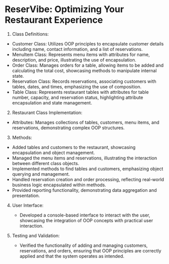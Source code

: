 # ReserVibe: Optimizing Your Restaurant Experience

1. Class Definitions:
  - Customer Class: Utilizes OOP principles to encapsulate customer details including name,         contact information, and a list of reservations.
  - MenuItem Class: Represents menu items with attributes for name, description, and price,         illustrating the use of encapsulation.
  - Order Class: Manages orders for a table, allowing items to be added and calculating the         total cost, showcasing methods to manipulate internal state.
  - Reservation Class: Records reservations, associating customers with tables, dates, and           times, emphasizing the use of composition.
  - Table Class: Represents restaurant tables with attributes for table number, capacity, and       reservation status, highlighting attribute encapsulation and state management.

2. Restaurant Class Implementation:
  - Attributes: Manages collections of tables, customers, menu items, and reservations,             demonstrating complex OOP structures.
3. Methods:
  - Added tables and customers to the restaurant, showcasing encapsulation and object               management.
  - Managed the menu items and reservations, illustrating the interaction between different         class objects.
  - Implemented methods to find tables and customers, emphasizing object querying and               management.
  - Handled reservation creation and order processing, reflecting real-world business logic         encapsulated within methods.
  - Provided reporting functionality, demonstrating data aggregation and presentation.

4. User Interface:
   - Developed a console-based interface to interact with the user, showcasing the integration       of OOP concepts with practical user interaction.

5. Testing and Validation:
   - Verified the functionality of adding and managing customers, reservations, and orders,          ensuring that OOP principles are correctly applied and that the system operates as              intended.
